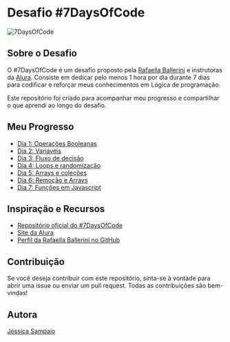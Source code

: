 # Desafio #7DaysOfCode

![7DaysOfCode](https://img.shields.io/badge/7DaysOfCode-Challenge-green)

## Sobre o Desafio

O #7DaysOfCode é um desafio proposto pela [Rafaella Ballerini](https://github.com/rafaballerini) e instrutoras da [Alura](https://www.alura.com.br/). Consiste em dedicar pelo menos 1 hora por dia durante 7 dias para codificar e reforçar meus conhecimentos em Lógica de programação.

Este repositório foi criado para acompanhar meu progresso e compartilhar o que aprendi ao longo do desafio.

## Meu Progresso

- [Dia 1: Operações Booleanas](Desafio1.md)
- [Dia 2: Variáveis](dia2.md)
- [Dia 3: Fluxo de decisão](dia3.md)
- [Dia 4: Loops e randomização](dia4.md)
- [Dia 5: Arrays e coleções](dia5.md)
- [Dia 6: Remoção e Arrays](dia6.md)
- [Dia 7: Funções em Javascript](dia7.md)

## Inspiração e Recursos

- [Repositório oficial do #7DaysOfCode](https://github.com/rafaballerini/7DaysOfCode)
- [Site da Alura](https://www.alura.com.br/)
- [Perfil da Rafaella Ballerini no GitHub](https://github.com/rafaballerini)

## Contribuição

Se você deseja contribuir com este repositório, sinta-se à vontade para abrir uma issue ou enviar um pull request. Todas as contribuições são bem-vindas!

## Autora

[Jéssica Sampaio](https://github.com/jessicasamppaio)
